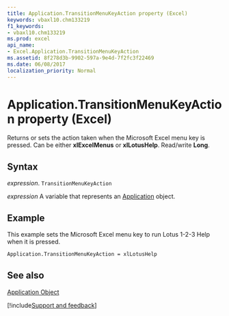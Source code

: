 ```yaml
---
title: Application.TransitionMenuKeyAction property (Excel)
keywords: vbaxl10.chm133219
f1_keywords:
- vbaxl10.chm133219
ms.prod: excel
api_name:
- Excel.Application.TransitionMenuKeyAction
ms.assetid: 8f278d3b-9902-597a-9e4d-7f2fc3f22469
ms.date: 06/08/2017
localization_priority: Normal
---
```



# Application.TransitionMenuKeyAction property (Excel)

Returns or sets the action taken when the Microsoft Excel menu key is pressed. Can be either  **xlExcelMenus** or **xlLotusHelp**. Read/write **Long**.


## Syntax

_expression_. `TransitionMenuKeyAction`

_expression_ A variable that represents an [Application](Excel.Application-graph-property.md) object.


## Example

This example sets the Microsoft Excel menu key to run Lotus 1-2-3 Help when it is pressed.


```vb
Application.TransitionMenuKeyAction = xlLotusHelp 

```


## See also


[Application Object](Excel.Application(object).md)

[!include[Support and feedback](~/includes/feedback-boilerplate.md)]
